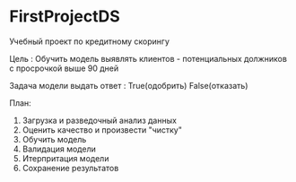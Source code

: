 # FirstProjectDS
Учебный проект по кредитному скорингу

Цель : Обучить модель выявлять клиентов - потенциальных должников с просрочкой выше 90 дней

Задача модели выдать ответ : True(одобрить) False(отказать)

План: 
1. Загрузка и разведочный анализ данных
2. Оценить качество и произвести "чистку"
3. Обучить модель
4. Валидация модели
5. Итерпритация модели
6. Сохранение результатов 
